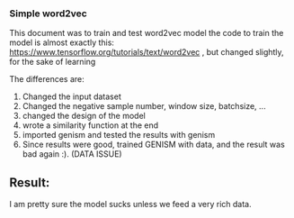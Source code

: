 ### Simple word2vec

This document was to train and test word2vec model
the code to train the model is almost exactly this: https://www.tensorflow.org/tutorials/text/word2vec , but changed slightly, for the sake of learning

The differences are:
1) Changed the input dataset
2) Changed the negative sample number, window size, batchsize, ...
3) changed the design of the model
4) wrote a similarity function at the end
5) imported genism and tested the results with genism
6) Since results were good, trained GENISM with data, and the result was bad again :). (DATA ISSUE)


## Result:
I am pretty sure the model sucks unless we feed a very rich data.

